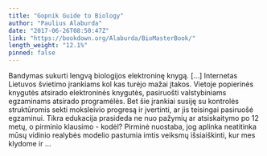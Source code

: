 ```yaml
---
title: "Gopnik Guide to Biology"
author: "Paulius Alaburda"
date: "2017-06-26T08:50:47Z"
link: "https://bookdown.org/Alaburda/BioMasterBook/"
length_weight: "12.1%"
pinned: false
---
```


Bandymas sukurti lengvą biologijos elektroninę knygą. [...] Internetas Lietuvos švietimo įrankiams kol kas turėjo mažai įtakos. Vietoje popierinės knygutės atsirado elektroninės knygutės, pasiruošti valstybiniams egzaminams atsirado programėlės. Bet šie įrankiai susiję su kontrolės struktūromis sekti moksleivio progresą ir įvertinti, ar jis teisingai pasiruošė egzaminui. Tikra edukacija prasideda ne nuo pažymių ar atsiskaitymo po 12 metų, o pirminio klausimo - kodėl? Pirminė nuostaba, jog aplinka neatitinka mūsų vidinio realybės modelio pastumia imtis veiksmų išsiaiškinti, kur mes klydome ir ...
